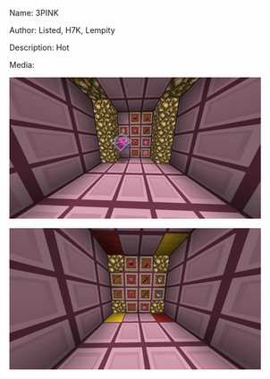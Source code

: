 Name: 3PINK

Author: Listed, H7K, Lempity

Description: Hot

Media:

![image](image.jpg)

![image](image1.jpg)